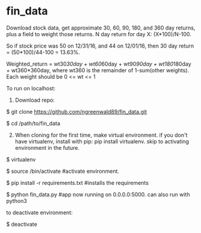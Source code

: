 # fin_data
Download stock data, get approximate 30, 60, 90, 180, and 360 day returns, plus a field to weight those returns.
N day return for day X: (X*100)/N-100.

So if stock price was 50 on 12/31/16, and 44 on 12/01/16, then 30 day return = (50*100)/44-100 = 13.63%.

Weighted_return = wt30*30day + wt60*60day + wt90*90day + wt180*180day + wt360*360day, 
where wt360 is the remainder of 1-sum(other weights). Each weight should be 0 <= wt <= 1

To run on localhost:

1. Download repo: 

$ git clone https://github.com/ngreenwald89/fin_data.git

$ cd /path/to/fin_data

2. When cloning for the first time, make virtual environment. if you don't have virtualenv, install with pip: pip install virtualenv. skip to activating environment in the future.

$ virtualenv <env directory name>

$ source <env directory name>/bin/activate #activate environment.

$ pip install -r requirements.txt #installs the requirements

$ python fin_data.py #app now running on 0.0.0.0:5000. can also run with python3

to deactivate environment:

$ deactivate
